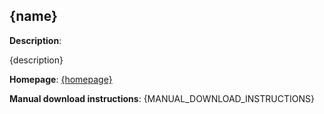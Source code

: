 ## {name}

**Description**:

{description}

**Homepage**: [{homepage}]({homepage})

**Manual download instructions**: {MANUAL_DOWNLOAD_INSTRUCTIONS}
